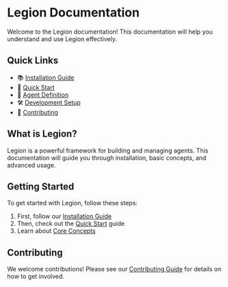 # Legion Documentation

Welcome to the Legion documentation! This documentation will help you understand and use Legion effectively.

## Quick Links

- 📚 [Installation Guide](getting-started/installation.md)
- 🚀 [Quick Start](getting-started/quick-start.md)
- 🤖 [Agent Definition](core-concepts/agents/agent-definition.md)
- 🛠️ [Development Setup](setup-dev-env.md)
- 👥 [Contributing](../CONTRIBUTING.md)

## What is Legion?

Legion is a powerful framework for building and managing agents. This documentation will guide you through installation, basic concepts, and advanced usage.

## Getting Started

To get started with Legion, follow these steps:

1. First, follow our [Installation Guide](getting-started/installation.md)
2. Then, check out the [Quick Start](getting-started/quick-start.md) guide
3. Learn about [Core Concepts](core-concepts/agents/agent-definition.md)

## Contributing

We welcome contributions! Please see our [Contributing Guide](../CONTRIBUTING.md) for details on how to get involved.
